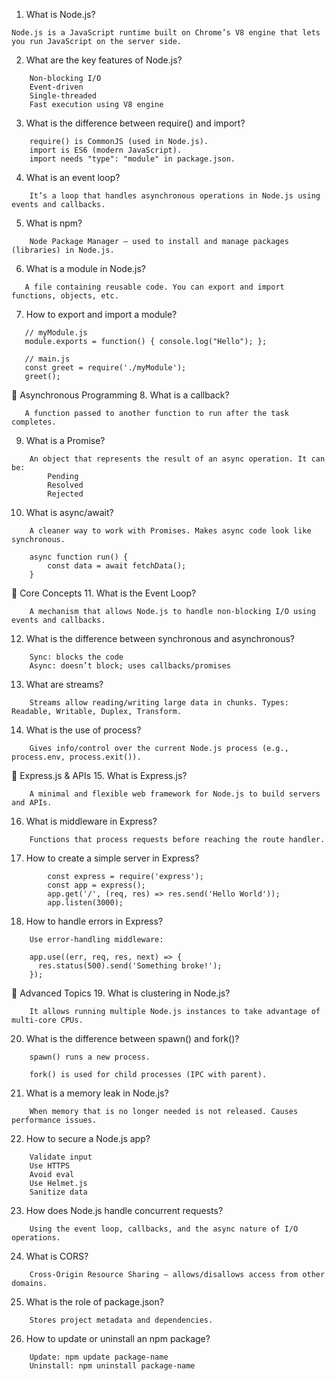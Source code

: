 1. What is Node.js?
```
Node.js is a JavaScript runtime built on Chrome’s V8 engine that lets you run JavaScript on the server side.
```
2. What are the key features of Node.js?
```
    Non-blocking I/O
    Event-driven
    Single-threaded
    Fast execution using V8 engine
```
3. What is the difference between require() and import?
```
    require() is CommonJS (used in Node.js).
    import is ES6 (modern JavaScript).
    import needs "type": "module" in package.json.
```
4. What is an event loop?
```
    It’s a loop that handles asynchronous operations in Node.js using events and callbacks.
```
5. What is npm?
```
    Node Package Manager — used to install and manage packages (libraries) in Node.js.    
```
6. What is a module in Node.js?
```
   A file containing reusable code. You can export and import functions, objects, etc.
```
7. How to export and import a module?  
```  
   // myModule.js
   module.exports = function() { console.log("Hello"); };

   // main.js
   const greet = require('./myModule');
   greet();
```
🔹 Asynchronous Programming
8. What is a callback?
```
   A function passed to another function to run after the task completes.
```
9. What is a Promise?
```
    An object that represents the result of an async operation. It can be:
        Pending
        Resolved
        Rejected
```
10. What is async/await?
```
    A cleaner way to work with Promises. Makes async code look like synchronous.

    async function run() {
        const data = await fetchData();
    }
```

🔹 Core Concepts
11. What is the Event Loop?
```
    A mechanism that allows Node.js to handle non-blocking I/O using events and callbacks.
```
12. What is the difference between synchronous and asynchronous?
```
    Sync: blocks the code
    Async: doesn’t block; uses callbacks/promises
```
13. What are streams?
```
    Streams allow reading/writing large data in chunks. Types: Readable, Writable, Duplex, Transform.
```
14. What is the use of process?
```
    Gives info/control over the current Node.js process (e.g., process.env, process.exit()).    
```
🔹 Express.js & APIs
15. What is Express.js?
```
    A minimal and flexible web framework for Node.js to build servers and APIs.
```
16. What is middleware in Express?
```
    Functions that process requests before reaching the route handler.
```
17. How to create a simple server in Express?   
``` 
        const express = require('express');
        const app = express();
        app.get('/', (req, res) => res.send('Hello World'));
        app.listen(3000);
```
18. How to handle errors in Express?
```
    Use error-handling middleware:

    app.use((err, req, res, next) => {
      res.status(500).send('Something broke!');
    });
```

🔹 Advanced Topics
19. What is clustering in Node.js?
```
    It allows running multiple Node.js instances to take advantage of multi-core CPUs.
```
20. What is the difference between spawn() and fork()?
```
    spawn() runs a new process.

    fork() is used for child processes (IPC with parent).
```
21. What is a memory leak in Node.js?
```
    When memory that is no longer needed is not released. Causes performance issues.
```
22. How to secure a Node.js app?
```
    Validate input
    Use HTTPS
    Avoid eval
    Use Helmet.js
    Sanitize data
```
23. How does Node.js handle concurrent requests?
```
    Using the event loop, callbacks, and the async nature of I/O operations.
```
24. What is CORS?
```
    Cross-Origin Resource Sharing – allows/disallows access from other domains.
```
25. What is the role of package.json?
```
    Stores project metadata and dependencies.
```
26. How to update or uninstall an npm package?
```
    Update: npm update package-name
    Uninstall: npm uninstall package-name
```


 